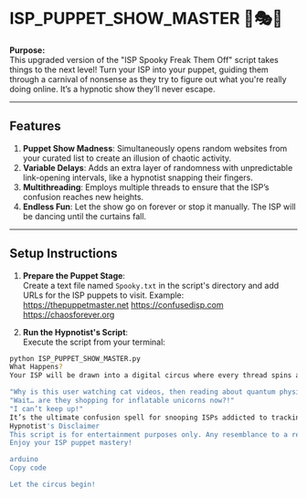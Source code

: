 # ISP_PUPPET_SHOW_MASTER 🤡🎭🎪

**Purpose:**  
This upgraded version of the "ISP Spooky Freak Them Off" script takes things to the next level! Turn your ISP into your puppet, guiding them through a carnival of nonsense as they try to figure out what you're really doing online. It’s a hypnotic show they’ll never escape.

---

## Features
1. **Puppet Show Madness**: Simultaneously opens random websites from your curated list to create an illusion of chaotic activity.
2. **Variable Delays**: Adds an extra layer of randomness with unpredictable link-opening intervals, like a hypnotist snapping their fingers.
3. **Multithreading**: Employs multiple threads to ensure that the ISP’s confusion reaches new heights.
4. **Endless Fun**: Let the show go on forever or stop it manually. The ISP will be dancing until the curtains fall.

---

## Setup Instructions
1. **Prepare the Puppet Stage**:  
   Create a text file named `Spooky.txt` in the script's directory and add URLs for the ISP puppets to visit. Example:  
https://thepuppetmaster.net https://confusedisp.com https://chaosforever.org

2. **Run the Hypnotist's Script**:  
Execute the script from your terminal:
```bash
python ISP_PUPPET_SHOW_MASTER.py
What Happens?
Your ISP will be drawn into a digital circus where every thread spins a new illusion. Imagine them staring at their logs:

"Why is this user watching cat videos, then reading about quantum physics, then switching to cooking tutorials all at once?"
"Wait… are they shopping for inflatable unicorns now?!"
"I can’t keep up!"
It’s the ultimate confusion spell for snooping ISPs addicted to tracking your moves. 🎭
Hypnotist's Disclaimer
This script is for entertainment purposes only. Any resemblance to a real puppet show is purely coincidental. Don’t hypnotize your ISP into total submission unless you’re prepared for bandwidth drama or network hiccups. Use responsibly and ethically!
Enjoy your ISP puppet mastery!

arduino
Copy code

Let the circus begin!

